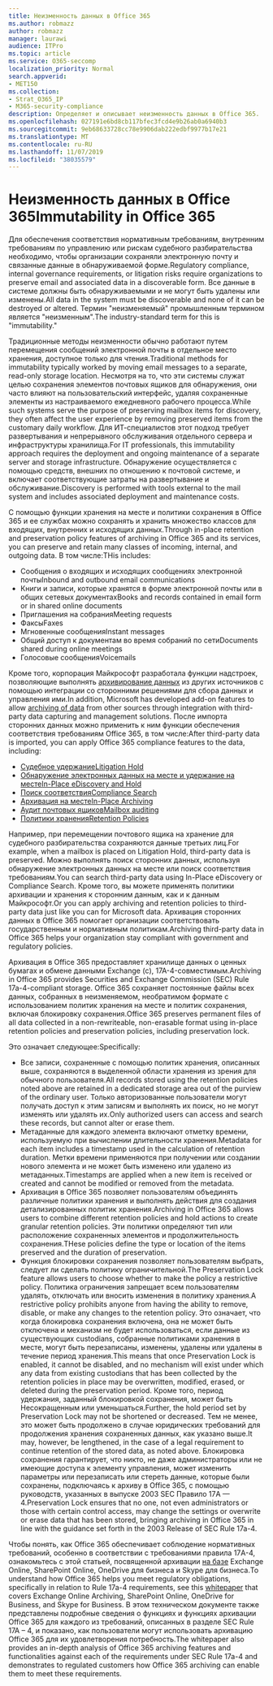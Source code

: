 ```yaml
---
title: Неизменность данных в Office 365
ms.author: robmazz
author: robmazz
manager: laurawi
audience: ITPro
ms.topic: article
ms.service: O365-seccomp
localization_priority: Normal
search.appverid:
- MET150
ms.collection:
- Strat_O365_IP
- M365-security-compliance
description: Определяет и описывает неизменность данных в Office 365.
ms.openlocfilehash: 027191e6bd8cb117bfec3fcd4e9b26ab0a6940b3
ms.sourcegitcommit: 9eb68633728cc78e9906dab222edbf9977b17e21
ms.translationtype: MT
ms.contentlocale: ru-RU
ms.lasthandoff: 11/07/2019
ms.locfileid: "38035579"
---
```

# <a name="immutability-in-office-365"></a><span data-ttu-id="2490b-103">Неизменность данных в Office 365</span><span class="sxs-lookup"><span data-stu-id="2490b-103">Immutability in Office 365</span></span>

<span data-ttu-id="2490b-104">Для обеспечения соответствия нормативным требованиям, внутренним требованиям по управлению или рискам судебного разбирательства необходимо, чтобы организации сохраняли электронную почту и связанные данные в обнаруживаемой форме.</span><span class="sxs-lookup"><span data-stu-id="2490b-104">Regulatory compliance, internal governance requirements, or litigation risks require organizations to preserve email and associated data in a discoverable form.</span></span> <span data-ttu-id="2490b-105">Все данные в системе должны быть обнаруживаемыми и не могут быть удалены или изменены.</span><span class="sxs-lookup"><span data-stu-id="2490b-105">All data in the system must be discoverable and none of it can be destroyed or altered.</span></span> <span data-ttu-id="2490b-106">Термин "неизменяемый" промышленным термином является "неизменным".</span><span class="sxs-lookup"><span data-stu-id="2490b-106">The industry-standard term for this is "immutability."</span></span>

<span data-ttu-id="2490b-107">Традиционные методы неизменности обычно работают путем перемещения сообщений электронной почты в отдельное место хранения, доступное только для чтения.</span><span class="sxs-lookup"><span data-stu-id="2490b-107">Traditional methods for immutability typically worked by moving email messages to a separate, read-only storage location.</span></span> <span data-ttu-id="2490b-108">Несмотря на то, что эти системы служат целью сохранения элементов почтовых ящиков для обнаружения, они часто влияют на пользовательский интерфейс, удаляя сохраненные элементы из настраиваемого ежедневного рабочего процесса.</span><span class="sxs-lookup"><span data-stu-id="2490b-108">While such systems serve the purpose of preserving mailbox items for discovery, they often affect the user experience by removing preserved items from the customary daily workflow.</span></span> <span data-ttu-id="2490b-109">Для ИТ-специалистов этот подход требует развертывания и непрерывного обслуживания отдельного сервера и инфраструктуры хранилища.</span><span class="sxs-lookup"><span data-stu-id="2490b-109">For IT professionals, this immutability approach requires the deployment and ongoing maintenance of a separate server and storage infrastructure.</span></span> <span data-ttu-id="2490b-110">Обнаружение осуществляется с помощью средств, внешних по отношению к почтовой системе, и включает соответствующие затраты на развертывание и обслуживание.</span><span class="sxs-lookup"><span data-stu-id="2490b-110">Discovery is performed with tools external to the mail system and includes associated deployment and maintenance costs.</span></span>

<span data-ttu-id="2490b-111">С помощью функции хранения на месте и политики сохранения в Office 365 и ее службах можно сохранять и хранить множество классов для входящих, внутренних и исходящих данных.</span><span class="sxs-lookup"><span data-stu-id="2490b-111">Through in-place retention and preservation policy features of archiving in Office 365 and its services, you can preserve and retain many classes of incoming, internal, and outgoing data.</span></span> <span data-ttu-id="2490b-112">В том числе:</span><span class="sxs-lookup"><span data-stu-id="2490b-112">THis includes:</span></span>

- <span data-ttu-id="2490b-113">Сообщения о входящих и исходящих сообщениях электронной почты</span><span class="sxs-lookup"><span data-stu-id="2490b-113">Inbound and outbound email communications</span></span>
- <span data-ttu-id="2490b-114">Книги и записи, которые хранятся в форме электронной почты или в общих сетевых документах</span><span class="sxs-lookup"><span data-stu-id="2490b-114">Books and records contained in email form or in shared online documents</span></span>
- <span data-ttu-id="2490b-115">Приглашения на собрания</span><span class="sxs-lookup"><span data-stu-id="2490b-115">Meeting requests</span></span>
- <span data-ttu-id="2490b-116">Факсы</span><span class="sxs-lookup"><span data-stu-id="2490b-116">Faxes</span></span>
- <span data-ttu-id="2490b-117">Мгновенные сообщения</span><span class="sxs-lookup"><span data-stu-id="2490b-117">Instant messages</span></span>
- <span data-ttu-id="2490b-118">Общий доступ к документам во время собраний по сети</span><span class="sxs-lookup"><span data-stu-id="2490b-118">Documents shared during online meetings</span></span>
- <span data-ttu-id="2490b-119">Голосовые сообщения</span><span class="sxs-lookup"><span data-stu-id="2490b-119">Voicemails</span></span>

<span data-ttu-id="2490b-120">Кроме того, корпорация Майкрософт разработала функции надстроек, позволяющие выполнять [архивирование данных](https://support.office.com/article/Archiving-third-party-data-in-Office-365-0ce338d5-3666-4a18-86ab-c6910ff408cc) из других источников с помощью интеграции со сторонними решениями для сбора данных и управления ими.</span><span class="sxs-lookup"><span data-stu-id="2490b-120">In addition, Microsoft has developed add-on features to allow [archiving of data](https://support.office.com/article/Archiving-third-party-data-in-Office-365-0ce338d5-3666-4a18-86ab-c6910ff408cc) from other sources through integration with third-party data capturing and management solutions.</span></span> <span data-ttu-id="2490b-121">После импорта сторонних данных можно применить к ним функции обеспечения соответствия требованиям Office 365, в том числе:</span><span class="sxs-lookup"><span data-stu-id="2490b-121">After third-party data is imported, you can apply Office 365 compliance features to the data, including:</span></span>

- [<span data-ttu-id="2490b-122">Судебное удержание</span><span class="sxs-lookup"><span data-stu-id="2490b-122">Litigation Hold</span></span>](https://docs.microsoft.com/microsoft-365/compliance/create-a-litigation-hold)
- [<span data-ttu-id="2490b-123">Обнаружение электронных данных на месте и удержание на месте</span><span class="sxs-lookup"><span data-stu-id="2490b-123">In-Place eDiscovery and Hold</span></span>](https://docs.microsoft.com/microsoft-365/compliance/manage-legal-investigations)
- [<span data-ttu-id="2490b-124">Поиск соответствия</span><span class="sxs-lookup"><span data-stu-id="2490b-124">Compliance Search</span></span>](https://docs.microsoft.com/microsoft-365/compliance/search-for-content)
- [<span data-ttu-id="2490b-125">Архивация на месте</span><span class="sxs-lookup"><span data-stu-id="2490b-125">In-Place Archiving</span></span>](https://docs.microsoft.com/microsoft-365/compliance/enable-archive-mailboxes)
- [<span data-ttu-id="2490b-126">Аудит почтовых ящиков</span><span class="sxs-lookup"><span data-stu-id="2490b-126">Mailbox auditing</span></span>](https://docs.microsoft.com/microsoft-365/compliance/enable-mailbox-auditing)
- [<span data-ttu-id="2490b-127">Политики хранения</span><span class="sxs-lookup"><span data-stu-id="2490b-127">Retention Policies</span></span>](https://docs.microsoft.com/microsoft-365/compliance/retention-policies)

<span data-ttu-id="2490b-128">Например, при перемещении почтового ящика на хранение для судебного разбирательства сохраняются данные третьих лиц.</span><span class="sxs-lookup"><span data-stu-id="2490b-128">For example, when a mailbox is placed on Litigation Hold, third-party data is preserved.</span></span> <span data-ttu-id="2490b-129">Можно выполнять поиск сторонних данных, используя обнаружение электронных данных на месте или поиск соответствия требованиям.</span><span class="sxs-lookup"><span data-stu-id="2490b-129">You can search third-party data using In-Place eDiscovery or Compliance Search.</span></span> <span data-ttu-id="2490b-130">Кроме того, вы можете применять политики архивации и хранения к сторонним данным, как и к данным Майкрософт.</span><span class="sxs-lookup"><span data-stu-id="2490b-130">Or you can apply archiving and retention policies to third-party data just like you can for Microsoft data.</span></span> <span data-ttu-id="2490b-131">Архивация сторонних данных в Office 365 помогает организации соответствовать государственным и нормативным политикам.</span><span class="sxs-lookup"><span data-stu-id="2490b-131">Archiving third-party data in Office 365 helps your organization stay compliant with government and regulatory policies.</span></span>

<span data-ttu-id="2490b-132">Архивация в Office 365 предоставляет хранилище данных о ценных бумагах и обмене данными Exchange (с), 17A-4-совместимым.</span><span class="sxs-lookup"><span data-stu-id="2490b-132">Archiving in Office 365 provides Securities and Exchange Commission (SEC) Rule 17a-4-compliant storage.</span></span> <span data-ttu-id="2490b-133">Office 365 сохраняет постоянные файлы всех данных, собранных в неизменяемом, необратимом формате с использованием политик хранения на месте и политик сохранения, включая блокировку сохранения.</span><span class="sxs-lookup"><span data-stu-id="2490b-133">Office 365 preserves permanent files of all data collected in a non-rewriteable, non-erasable format using in-place retention policies and preservation policies, including preservation lock.</span></span>

<span data-ttu-id="2490b-134">Это означает следующее:</span><span class="sxs-lookup"><span data-stu-id="2490b-134">Specifically:</span></span>

- <span data-ttu-id="2490b-135">Все записи, сохраненные с помощью политик хранения, описанных выше, сохраняются в выделенной области хранения из зрения для обычного пользователя.</span><span class="sxs-lookup"><span data-stu-id="2490b-135">All records stored using the retention policies noted above are retained in a dedicated storage area out of the purview of the ordinary user.</span></span> <span data-ttu-id="2490b-136">Только авторизованные пользователи могут получать доступ к этим записям и выполнять их поиск, но не могут изменять или удалять их.</span><span class="sxs-lookup"><span data-stu-id="2490b-136">Only authorized users can access and search these records, but cannot alter or erase them.</span></span>
- <span data-ttu-id="2490b-137">Метаданные для каждого элемента включают отметку времени, используемую при вычислении длительности хранения.</span><span class="sxs-lookup"><span data-stu-id="2490b-137">Metadata for each item includes a timestamp used in the calculation of retention duration.</span></span> <span data-ttu-id="2490b-138">Метки времени применяются при получении или создании нового элемента и не может быть изменено или удалено из метаданных.</span><span class="sxs-lookup"><span data-stu-id="2490b-138">Timestamps are applied when a new item is received or created and cannot be modified or removed from the metadata.</span></span>
- <span data-ttu-id="2490b-139">Архивация в Office 365 позволяет пользователям объединять различные политики хранения и выполнять действия для создания детализированных политик хранения.</span><span class="sxs-lookup"><span data-stu-id="2490b-139">Archiving in Office 365 allows users to combine different retention policies and hold actions to create granular retention policies.</span></span> <span data-ttu-id="2490b-140">Эти политики определяют тип или расположение сохраненных элементов и продолжительность сохранения.</span><span class="sxs-lookup"><span data-stu-id="2490b-140">THese policies define the type or location of the items preserved and the duration of preservation.</span></span>
- <span data-ttu-id="2490b-141">Функция блокировки сохранения позволяет пользователям выбрать, следует ли сделать политику ограничительной.</span><span class="sxs-lookup"><span data-stu-id="2490b-141">The Preservation Lock feature allows users to choose whether to make the policy a restrictive policy.</span></span> <span data-ttu-id="2490b-142">Политика ограничения запрещает всем пользователям удалять, отключать или вносить изменения в политику хранения.</span><span class="sxs-lookup"><span data-stu-id="2490b-142">A restrictive policy prohibits anyone from having the ability to remove, disable, or make any changes to the retention policy.</span></span> <span data-ttu-id="2490b-143">Это означает, что когда блокировка сохранения включена, она не может быть отключена и механизм не будет использоваться, если данные из существующих custodians, собранные политиками хранения в месте, могут быть перезаписаны, изменены, удалены или удалены в течение период хранения.</span><span class="sxs-lookup"><span data-stu-id="2490b-143">This means that once Preservation Lock is enabled, it cannot be disabled, and no mechanism will exist under which any data from existing custodians that has been collected by the retention policies in place may be overwritten, modified, erased, or deleted during the preservation period.</span></span> <span data-ttu-id="2490b-144">Кроме того, период удержания, заданный блокировкой сохранения, может быть Несокращенным или уменьшаться.</span><span class="sxs-lookup"><span data-stu-id="2490b-144">Further, the hold period set by Preservation Lock may not be shortened or decreased.</span></span> <span data-ttu-id="2490b-145">Тем не менее, это может быть продолжено в случае юридических требований для продолжения хранения сохраненных данных, как указано выше.</span><span class="sxs-lookup"><span data-stu-id="2490b-145">It may, however, be lengthened, in the case of a legal requirement to continue retention of the stored data, as noted above.</span></span> <span data-ttu-id="2490b-146">Блокировка сохранения гарантирует, что никто, не даже администраторы или не имеющие доступа к элементу управления, может изменить параметры или перезаписать или стереть данные, которые были сохранены, подключаясь к архиву в Office 365, с помощью руководств, указанных в выпуске 2003 SEC Правило 17A — 4.</span><span class="sxs-lookup"><span data-stu-id="2490b-146">Preservation Lock ensures that no one, not even administrators or those with certain control access, may change the settings or overwrite or erase data that has been stored, bringing archiving in Office 365 in line with the guidance set forth in the 2003 Release of SEC Rule 17a-4.</span></span>

<span data-ttu-id="2490b-147">Чтобы понять, как Office 365 обеспечивает соблюдение нормативных требований, особенно в соответствии с требованиями правила 17A-4, ознакомьтесь с этой статьей, посвященной архивации [на базе](https://go.microsoft.com/fwlink/?linkid=830440) Exchange Online, SharePoint Online, OneDrive для бизнеса и Skype для бизнеса.</span><span class="sxs-lookup"><span data-stu-id="2490b-147">To understand how Office 365 helps you meet regulatory obligations, specifically in relation to Rule 17a-4 requirements, see this [whitepaper](https://go.microsoft.com/fwlink/?linkid=830440) that covers Exchange Online Archiving, SharePoint Online, OneDrive for Business, and Skype for Business.</span></span> <span data-ttu-id="2490b-148">В этом техническом документе также представлены подробные сведения о функциях и функциях архивации Office 365 для каждого из требований, описанных в разделе SEC Rule 17A – 4, и показано, как пользователи могут использовать архивацию Office 365 для их удовлетворения потребность.</span><span class="sxs-lookup"><span data-stu-id="2490b-148">The whitepaper also provides an in-depth analysis of Office 365 archiving features and functionalities against each of the requirements under SEC Rule 17a-4 and demonstrates to regulated customers how Office 365 archiving can enable them to meet these requirements.</span></span>